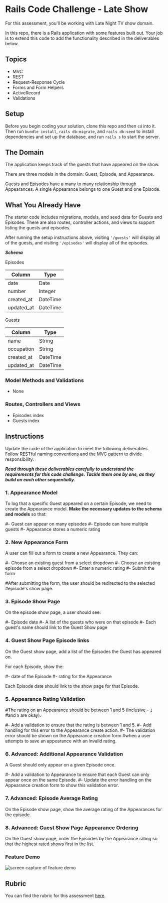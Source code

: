 # Rails Code Challenge - Late Show

For this assessment, you'll be working with Late Night TV show domain.

In this repo, there is a Rails application with some features built out. Your job is to extend this code to add the functionality described in the deliverables below.

## Topics

- MVC
- REST
- Request-Response Cycle
- Forms and Form Helpers
- ActiveRecord
- Validations

## Setup

Before you begin coding your solution, clone this repo and then `cd` into it. Then run `bundle install`, `rails db:migrate`, and `rails db:seed` to install dependencies and set up the database, and run `rails s` to start the server.

## The Domain

The application keeps track of the guests that have appeared on the show.

There are three models in the domain: Guest, Episode, and Appearance.

Guests and Episodes have a many to many relationship through Appearances. A single Appearance belongs to one Guest and one Episode.

## What You Already Have

The starter code includes migrations, models, and seed data for Guests and Episodes. There are also routes, controller actions, and views to support listing the guests and episodes.

After running the setup instructions above, visiting `'/guests'` will display all of the guests, and visiting `'/episodes'` will display all of the episodes.

***Schema***

Episodes

| Column | Type |
| ------------- | ------------- |
| date  | Date  |
| number  | Integer  |
| created_at  | DateTime  |
| updated_at  | DateTime  |

Guests

| Column | Type |
| ------------- | ------------- |
| name  | String  |
| occupation  | String  |
| created_at  | DateTime  |
| updated_at  | DateTime  |

### Model Methods and Validations

- None

### Routes, Controllers and Views

- Episodes index
- Guests index

## Instructions

Update the code of the application to meet the following deliverables. Follow RESTful naming conventions and the MVC pattern to divide responsibility.

***Read through these deliverables carefully to understand the requirements for this code challenge. Tackle them one by one, as they build on each other sequentially.***



### 1. Appearance Model

To log that a specific Guest appeared on a certain Episode, we need to create the Appearance model. **Make the necessary updates to the schema and models** so that:

#- Guest can appear on many episodes
#- Episode can have multiple guests
#- Appearance stores a numeric rating

### 2. New Appearance Form

A user can fill out a form to create a new Appearance. They can:

#- Choose an existing guest from a select dropdown
#- Choose an existing episode from a select dropdown
#- Enter a numeric rating
#- Submit the form

#After submitting the form, the user should be redirected to the selected #episode's show page.

### 3. Episode Show Page

On the episode show page, a user should see:

#- Episode date
#- A list of the guests who were on that episode
#- Each guest's name should link to the Guest Show page

### 4. Guest Show Page Episode links

On the Guest show page, add a list of the Episodes the Guest has appeared on.

For each Episode, show the:

#- date of the Episode
#- rating for the Appearance

Each Episode date should link to the show page for that Episode.

### 5. Appearance Rating Validation

#The rating on an Appearance should be between 1 and 5 (inclusive - `1` #and `5` are okay).

#- Add a validation to ensure that the rating is between 1 and 5.
#- Add handling for this error to the Appearance create action.
#- The validation error should be shown on the Appearance creation form #when a user attempts to save an appearance with an invalid rating.

### 6. Advanced: Additional Appearance Validation

A Guest should only appear on a given Episode once.

#- Add a validation to Appearance to ensure that each Guest can only appear once on the same Episode.
#- Update the error handling on the Appearance creation form to show this validation error.

### 7. Advanced: Episode Average Rating

On the Episode show page, show the average rating of the Appearances for the episode.

### 8. Advanced: Guest Show Page Appearance Ordering

On the Guest show page, order the Episodes by the Appearance rating so that the highest rated shows first in the list.

### Feature Demo

![screen capture of feature demo](late-show-features-demo.gif)

## Rubric

You can find the rubric for this assessment [here](https://github.com/learn-co-curriculum/se-rubrics/blob/master/module-2.md).
